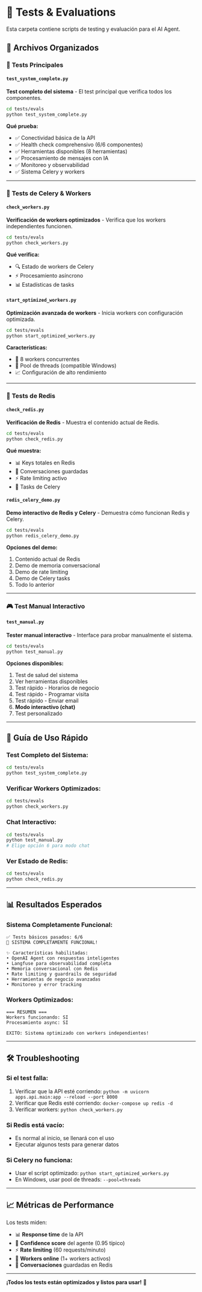 # 🧪 Tests & Evaluations

Esta carpeta contiene scripts de testing y evaluación para el AI Agent.

## 📁 Archivos Organizados

### 🔬 **Tests Principales**

#### `test_system_complete.py`
**Test completo del sistema** - El test principal que verifica todos los componentes.

```bash
cd tests/evals
python test_system_complete.py
```

**Qué prueba:**
- ✅ Conectividad básica de la API
- ✅ Health check comprehensivo (6/6 componentes)
- ✅ Herramientas disponibles (8 herramientas)
- ✅ Procesamiento de mensajes con IA
- ✅ Monitoreo y observabilidad
- ✅ Sistema Celery y workers

---

### 🐰 **Tests de Celery & Workers**

#### `check_workers.py`
**Verificación de workers optimizados** - Verifica que los workers independientes funcionen.

```bash
cd tests/evals
python check_workers.py
```

**Qué verifica:**
- 🔍 Estado de workers de Celery
- ⚡ Procesamiento asíncrono
- 📊 Estadísticas de tasks

#### `start_optimized_workers.py`
**Optimización avanzada de workers** - Inicia workers con configuración optimizada.

```bash
cd tests/evals
python start_optimized_workers.py
```

**Características:**
- 🚀 8 workers concurrentes
- 🧵 Pool de threads (compatible Windows)
- 📈 Configuración de alto rendimiento

---

### 🔴 **Tests de Redis**

#### `check_redis.py`
**Verificación de Redis** - Muestra el contenido actual de Redis.

```bash
cd tests/evals
python check_redis.py
```

**Qué muestra:**
- 📊 Keys totales en Redis
- 💭 Conversaciones guardadas
- ⚡ Rate limiting activo
- 🔧 Tasks de Celery

#### `redis_celery_demo.py`
**Demo interactivo de Redis y Celery** - Demuestra cómo funcionan Redis y Celery.

```bash
cd tests/evals
python redis_celery_demo.py
```

**Opciones del demo:**
1. Contenido actual de Redis
2. Demo de memoria conversacional
3. Demo de rate limiting
4. Demo de Celery tasks
5. Todo lo anterior

---

### 🎮 **Test Manual Interactivo**

#### `test_manual.py`
**Tester manual interactivo** - Interface para probar manualmente el sistema.

```bash
cd tests/evals
python test_manual.py
```

**Opciones disponibles:**
1. Test de salud del sistema
2. Ver herramientas disponibles
3. Test rápido - Horarios de negocio
4. Test rápido - Programar visita
5. Test rápido - Enviar email
6. **Modo interactivo (chat)**
7. Test personalizado

---

## 🚀 **Guía de Uso Rápido**

### **Test Completo del Sistema:**
```bash
cd tests/evals
python test_system_complete.py
```

### **Verificar Workers Optimizados:**
```bash
cd tests/evals
python check_workers.py
```

### **Chat Interactivo:**
```bash
cd tests/evals
python test_manual.py
# Elige opción 6 para modo chat
```

### **Ver Estado de Redis:**
```bash
cd tests/evals
python check_redis.py
```

---

## 📊 **Resultados Esperados**

### **Sistema Completamente Funcional:**
```
✅ Tests básicos pasados: 6/6
🎉 SISTEMA COMPLETAMENTE FUNCIONAL!

✨ Características habilitadas:
• OpenAI Agent con respuestas inteligentes
• Langfuse para observabilidad completa
• Memoria conversacional con Redis
• Rate limiting y guardrails de seguridad
• Herramientas de negocio avanzadas
• Monitoreo y error tracking
```

### **Workers Optimizados:**
```
=== RESUMEN ===
Workers funcionando: SI
Procesamiento async: SI

EXITO: Sistema optimizado con workers independientes!
```

---

## 🛠️ **Troubleshooting**

### **Si el test falla:**
1. Verificar que la API esté corriendo: `python -m uvicorn apps.api.main:app --reload --port 8000`
2. Verificar que Redis esté corriendo: `docker-compose up redis -d`
3. Verificar workers: `python check_workers.py`

### **Si Redis está vacío:**
- Es normal al inicio, se llenará con el uso
- Ejecutar algunos tests para generar datos

### **Si Celery no funciona:**
- Usar el script optimizado: `python start_optimized_workers.py`
- En Windows, usar pool de threads: `--pool=threads`

---

## 📈 **Métricas de Performance**

Los tests miden:
- 📊 **Response time** de la API
- 🎯 **Confidence score** del agente (0.95 típico)
- ⚡ **Rate limiting** (60 requests/minuto)
- 🔄 **Workers online** (1+ workers activos)
- 💭 **Conversaciones** guardadas en Redis

---

**¡Todos los tests están optimizados y listos para usar!** 🎉
